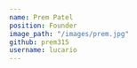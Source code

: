 ```yaml
---
name: Prem Patel
position: Founder
image_path: "/images/prem.jpg"
github: prem315
username: lucario
---
```

